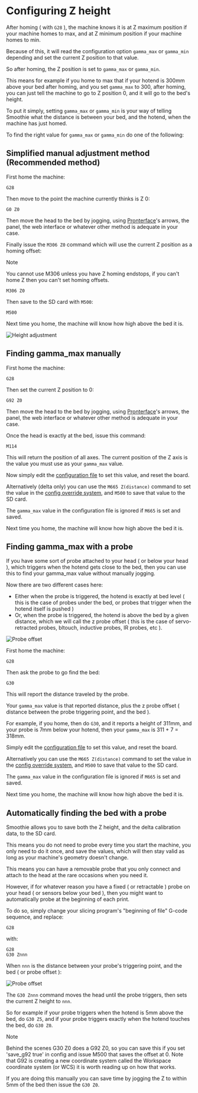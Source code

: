 
# Configuring Z height

After homing ( with `G28` ), the machine knows it is at Z maximum position if your machine homes to max, and at Z minimum position if your machine homes to min.

Because of this, it will read the configuration option `gamma_max` or `gamma_min` depending and set the current Z position to that value.

So after homing, the Z position is set to `gamma_max` or `gamma_min`.

This means for example if you home to max that if your hotend is 300mm above your bed after homing, and you set `gamma_max` to 300, after homing, you can just tell the machine to go to Z position 0, and it will go to the bed's height.

To put it simply, setting `gamma_max` or `gamma_min` is your way of telling Smoothie what the distance is between your bed, and the hotend, when the machine has just homed.

To find the right value for `gamma_max` or `gamma_min` do one of the following: 

## Simplified manual adjustment method (Recommended method)

First home the machine:

```
G28
```

Then move to the point the machine currently thinks is Z 0:

```
G0 Z0
```

Then move the head to the bed by jogging, using [Pronterface](pronterface.md)'s arrows, the panel, the web interface or whatever other method is adequate in your case.

Finally issue the `M306 Z0` command which will use the current Z position as a homing offset:

> [!NOTE]
> You cannot use M306 unless you have Z homing endstops, if you can't home Z then you can't set homing offsets.

```
M306 Z0
```

Then save to the SD card with `M500`:

```
M500
```

Next time you home, the machine will know how high above the bed it is.

![Height adjustment](images/height-adjustment.png)


## Finding gamma_max manually

First home the machine:

```
G28
```

Then set the current Z position to 0:

```
G92 Z0
```

Then move the head to the bed by jogging, using [Pronterface](pronterface.md)'s arrows, the panel, the web interface or whatever other method is adequate in your case.

Once the head is exactly at the bed, issue this command:

```
M114
```

This will return the position of all axes. The current position of the Z axis is the value you must use as your `gamma_max` value.

Now simply edit the [configuration file](configuring-smoothie.md) to set this value, and reset the board.

Alternatively (delta only) you can use the `M665 Z(distance)` command to set the value in the [config override system](configuring-smoothie.md), and `M500` to save that value to the SD card.

The `gamma_max` value in the configuration file is ignored if `M665` is set and saved.

Next time you home, the machine will know how high above the bed it is.

## Finding gamma_max with a probe

If you have some sort of probe attached to your head ( or below your head ), which triggers when the hotend gets close to the bed, then you can use this to find your gamma_max value without manually jogging.

Now there are two different cases here:

* Either when the probe is triggered, the hotend is exactly at bed level ( this is the case of probes under the bed, or probes that trigger when the hotend itself is pushed )
* Or, when the probe is triggered, the hotend is above the bed by a given distance, which we will call the z probe offset ( this is the case of servo-retracted probes, bltouch, inductive probes, IR probes, etc ).


![Probe offset](images/probe-offset.png)

First home the machine:

```
G28
```

Then ask the probe to go find the bed:

```
G30
```

This will report the distance traveled by the probe.

Your `gamma_max` value is that reported distance, plus the z probe offset ( distance between the probe triggering point, and the bed ).

For example, if you home, then do `G30`, and it reports a height of 311mm, and your probe is 7mm below your hotend, then your `gamma_max` is 311 + 7 = 318mm.

Simply edit the [configuration file](configuring-smoothie.md) to set this value, and reset the board.

Alternatively you can use the `M665 Z(distance)` command to set the value in the [config override system](configuring-smoothie.md), and `M500` to save that value to the SD card.

The `gamma_max` value in the configuration file is ignored if `M665` is set and saved.

Next time you home, the machine will know how high above the bed it is.

## Automatically finding the bed with a probe

Smoothie allows you to save both the Z height, and the delta calibration data, to the SD card.

This means you do not need to probe every time you start the machine, you only need to do it once, and save the values, which will then stay valid as long as your machine's geometry doesn't change.

This means you can have a removable probe that you only connect and attach to the head at the rare occasions when you need it.

However, if for whatever reason you have a fixed ( or retractable ) probe on your head ( or sensors below your bed ), then you might want to automatically probe at the beginning of each print.

To do so, simply change your slicing program's "beginning of file" G-code sequence, and replace:

```
G28
```

with:

```
G28
G30 Znnn
```

When `nnn` is the distance between your probe's triggering point, and the bed ( or probe offset ):

![Probe offset](images/probe-offset.png)

The `G30 Znnn` command moves the head until the probe triggers, then sets the current Z height to `nnn`.

So for example if your probe triggers when the hotend is 5mm above the bed, do `G30 Z5`, and if your probe triggers exactly when the hotend touches the bed, do `G30 Z0`.

> [!NOTE]
> Behind the scenes G30 Z0 does a G92 Z0, so you can save this if you set 'save_g92 true' in config and issue M500 that saves the offset at 0. Note that G92 is creating a new coordinate system called the Workspace coordinate system (or WCS) it is worth reading up on how that works.

If you are doing this manually you can save time by jogging the Z to within 5mm of the bed then issue the `G30 Z0`.
